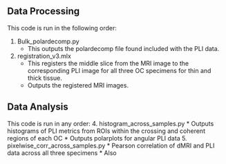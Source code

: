 ## Data Processing
This code is run in the following order:
  1. Bulk_polardecomp.py
     * This outputs the polardecomp file found included with the PLI data.
  2. registration_v3.mlx
     * This registers the middle slice from the MRI image to the corresponding PLI image for all three OC specimens for thin and thick tissue.
     * Outputs the registered MRI images.
    
## Data Analysis
This code is run in any order:
  4. histogram_across_samples.py
     * Outputs  histograms of PLI metrics from ROIs within the crossing and coherent regions of each OC
     * Outputs polarplots for angular PLI data 
  5. pixelwise_corr_across_samples.py
     * Pearson correlation of dMRI and PLI data across all three specimens
     * Also 


  
